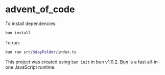 # advent_of_code

To install dependencies:

```bash
bun install
```

To run:

```bash
bun run src/$dayFolder/index.ts
```

This project was created using `bun init` in bun v1.0.2. [Bun](https://bun.sh) is a fast all-in-one JavaScript runtime.

